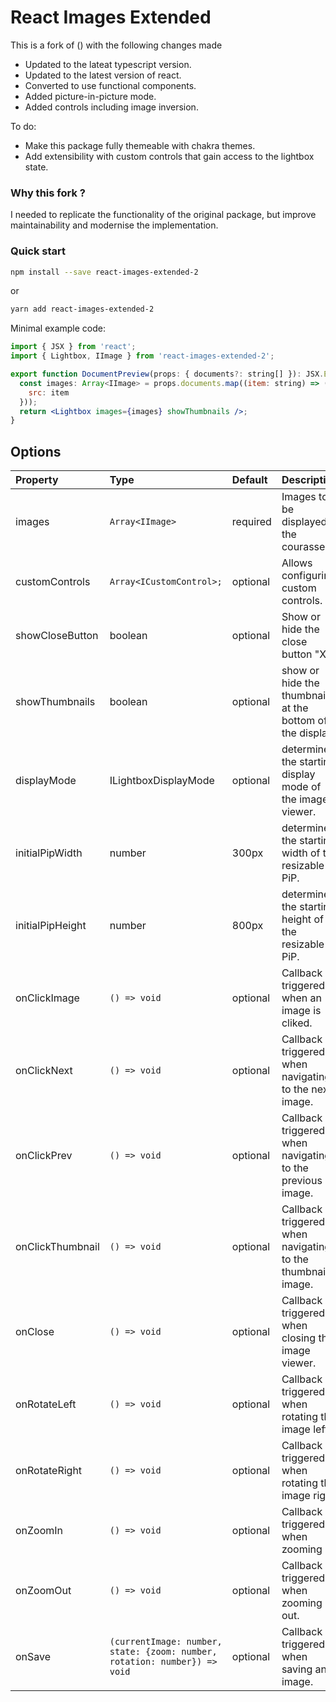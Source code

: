 # React Images Extended

This is a fork of () with the following changes made

- Updated to the lateat typescript version. 
- Updated to the latest version of react.
- Converted to use functional components.
- Added picture-in-picture mode.
- Added controls including image inversion.

To do: 
- Make this package fully themeable with chakra themes.
- Add extensibility with custom controls that gain access to the lightbox state.

### Why this fork ?
I needed to replicate the functionality of the original package, but improve maintainability and modernise the implementation.

### Quick start


```bash
npm install --save react-images-extended-2
```
or
```bash
yarn add react-images-extended-2
```

Minimal example code:
```jsx
import { JSX } from 'react';
import { Lightbox, IImage } from 'react-images-extended-2';

export function DocumentPreview(props: { documents?: string[] }): JSX.Element {
  const images: Array<IImage> = props.documents.map((item: string) => ({
    src: item
  }));
  return <Lightbox images={images} showThumbnails />;
}

```

## Options 

Property	|	Type		|	Default		|	Description
:-----------------------|:--------------|:--------------|:--------------------------------
images	|	`Array<IImage>`	|	required	|	Images to be displayed in the courassel.
customControls | `Array<ICustomControl>;` | optional | Allows configuring custom controls.
showCloseButton | boolean | optional | Show or hide the close button "X".
showThumbnails | boolean | optional | show or hide the thumbnails at the bottom of the display.
displayMode | ILightboxDisplayMode | optional | determines the starting display mode of the image viewer.
initialPipWidth | number | 300px | determines the starting width of the resizable PiP.
initialPipHeight | number | 800px | determines the starting height of the resizable PiP.
onClickImage | `() => void`  | optional  | Callback triggered when an image is cliked.
onClickNext | `() => void`  | optional  | Callback triggered when navigating to the next image.
onClickPrev | `() => void`  | optional  | Callback triggered when navigating to the previous image.
onClickThumbnail | `() => void`  | optional  | Callback triggered when navigating to the thumbnail image.
onClose | `() => void`  | optional  | Callback triggered when closing the image viewer. 
onRotateLeft | `() => void`  | optional  | Callback triggered when rotating the image left.
onRotateRight | `() => void`  | optional  | Callback triggered when rotating the image right.
onZoomIn | `() => void`  | optional  | Callback triggered when zooming in.
onZoomOut | `() => void`  | optional  | Callback triggered when zooming out.
onSave | `(currentImage: number, state: {zoom: number, rotation: number}) => void` | optional | Callback triggered when saving an image.

